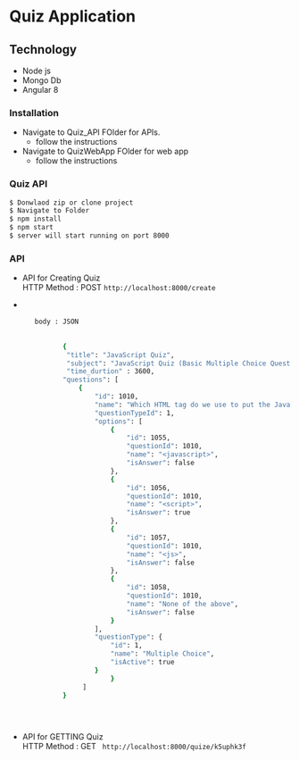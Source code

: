 # Quiz Application


 ## Technology 
  - Node js 
  - Mongo Db
  - Angular 8


### Installation
   - Navigate to Quiz_API FOlder for APIs.
       * follow the instructions
   - Navigate to QuizWebApp FOlder for web app
      * follow the instructions
          		 

### Quiz API

```sh
$ Donwlaod zip or clone project
$ Navigate to Folder
$ npm install
$ npm start
$ server will start running on port 8000
```

### API 
   
 


  -	API   for   Creating  Quiz   
	    HTTP Method :  POST 
        `http://localhost:8000/create`
- ```sh
 

     body : JSON
     
          
            {
             "title": "JavaScript Quiz",
             "subject": "JavaScript Quiz (Basic Multiple Choice Questions for JavaScript Developers)",
             "time_durtion" : 3600,
            "questions": [
                {
                    "id": 1010,
                    "name": "Which HTML tag do we use to put the JavaScript?",
                    "questionTypeId": 1,
                    "options": [
                        {
                            "id": 1055,
                            "questionId": 1010,
                            "name": "<javascript>",
                            "isAnswer": false
                        },
                        {
                            "id": 1056,
                            "questionId": 1010,
                            "name": "<script>",
                            "isAnswer": true
                        },
                        {
                            "id": 1057,
                            "questionId": 1010,
                            "name": "<js>",
                            "isAnswer": false
                        },
                        {
                            "id": 1058,
                            "questionId": 1010,
                            "name": "None of the above",
                            "isAnswer": false
                        }
                    ],
                    "questionType": {
                        "id": 1,
                        "name": "Multiple Choice",
                        "isActive": true
                    }
                        }
                 ]
            }
         
       
  


-	API  for  GETTING  Quiz   
    HTTP Method :  GET 
  ` http://localhost:8000/quize/k5uphk3f`
